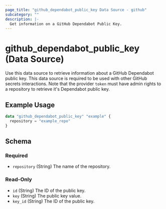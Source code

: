 ```yaml
---
page_title: "github_dependabot_public_key Data Source - github"
subcategory: ""
description: |-
  Get information on a GitHub Dependabot Public Key.
---
```


# github_dependabot_public_key (Data Source)

Use this data source to retrieve information about a GitHub Dependabot public key. This data source is required to be used with other GitHub secrets interactions. Note that the provider `token` must have admin rights to a repository to retrieve it's Dependabot public key.

## Example Usage

```terraform
data "github_dependabot_public_key" "example" {
  repository = "example_repo"
}
```

<!-- schema generated by tfplugindocs -->
## Schema

### Required

- `repository` (String) The name of the repository.

### Read-Only

- `id` (String) The ID of the public key.
- `key` (String) The public key value.
- `key_id` (String) The ID of the public key.
